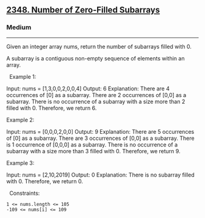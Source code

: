 <h2><a href="https://leetcode.com/problems/number-of-zero-filled-subarrays/">2348. Number of Zero-Filled Subarrays</a></h2><h3>Medium</h3><hr>Given an integer array nums, return the number of subarrays filled with 0.

A subarray is a contiguous non-empty sequence of elements within an array.

 
Example 1:

Input: nums = [1,3,0,0,2,0,0,4]
Output: 6
Explanation: 
There are 4 occurrences of [0] as a subarray.
There are 2 occurrences of [0,0] as a subarray.
There is no occurrence of a subarray with a size more than 2 filled with 0. Therefore, we return 6.

Example 2:

Input: nums = [0,0,0,2,0,0]
Output: 9
Explanation:
There are 5 occurrences of [0] as a subarray.
There are 3 occurrences of [0,0] as a subarray.
There is 1 occurrence of [0,0,0] as a subarray.
There is no occurrence of a subarray with a size more than 3 filled with 0. Therefore, we return 9.


Example 3:

Input: nums = [2,10,2019]
Output: 0
Explanation: There is no subarray filled with 0. Therefore, we return 0.


 
Constraints:


	1 <= nums.length <= 105
	-109 <= nums[i] <= 109

